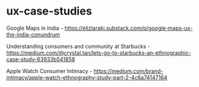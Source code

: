 # ux-case-studies


Google Maps in India - https://elizlaraki.substack.com/p/google-maps-ux-the-india-conundrum

Understanding consumers and community at Starbucks - https://medium.com/@crystal.tan/lets-go-to-starbucks-an-ethnographic-case-study-63933b541858

Apple Watch Consumer Intimacy - https://medium.com/brand-intimacy/apple-watch-ethnography-study-part-2-4c6a74147164




